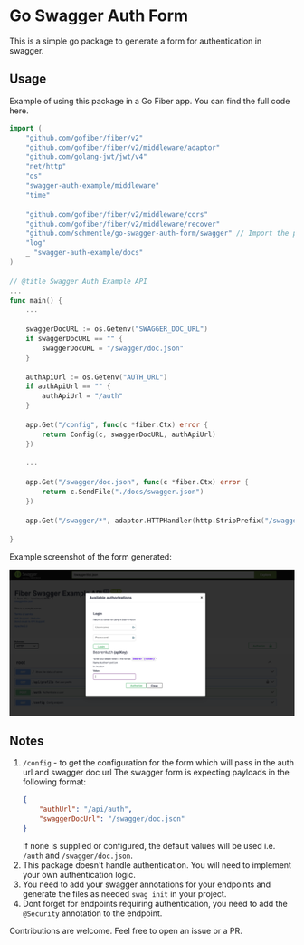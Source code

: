 # Go Swagger Auth Form

This is a simple go package to generate a form for authentication in swagger.

## Usage

Example of using this package in a Go Fiber app. You can find the full code here.

```go  
import (
	"github.com/gofiber/fiber/v2"
	"github.com/gofiber/fiber/v2/middleware/adaptor"
	"github.com/golang-jwt/jwt/v4"
	"net/http"
	"os"
	"swagger-auth-example/middleware"
	"time"

	"github.com/gofiber/fiber/v2/middleware/cors"
	"github.com/gofiber/fiber/v2/middleware/recover"
	"github.com/schmentle/go-swagger-auth-form/swagger" // Import the package
	"log"
	_ "swagger-auth-example/docs"
)

// @title Swagger Auth Example API
...
func main() {
    ...
	
    swaggerDocURL := os.Getenv("SWAGGER_DOC_URL")
    if swaggerDocURL == "" {
        swaggerDocURL = "/swagger/doc.json"
    }
    
    authApiUrl := os.Getenv("AUTH_URL")
    if authApiUrl == "" {
        authApiUrl = "/auth"
    }

    app.Get("/config", func(c *fiber.Ctx) error {
        return Config(c, swaggerDocURL, authApiUrl)
    })
	
    ...

    app.Get("/swagger/doc.json", func(c *fiber.Ctx) error {
        return c.SendFile("./docs/swagger.json")
    })
    
    app.Get("/swagger/*", adaptor.HTTPHandler(http.StripPrefix("/swagger/", swagger.ServeSwaggerUI())))

}
```

Example screenshot of the form generated:

![Local image](./images/swagger-auth-login-form-example.png)

## Notes
1. `/config` - to get the configuration for the form which will pass in the auth url and swagger doc url
    The swagger form is expecting payloads in the following format:
    ```json
    {
        "authUrl": "/api/auth",
        "swaggerDocUrl": "/swagger/doc.json"
    }
    ```
   If none is supplied or configured, the default values will be used i.e. `/auth` and `/swagger/doc.json`.
2. This package doesn't handle authentication. You will need to implement your own authentication logic.
3. You need to add your swagger annotations for your endpoints and generate the files as needed `swag init` in your project.
4. Dont forget for endpoints requiring authentication, you need to add the `@Security` annotation to the endpoint.

Contributions are welcome. Feel free to open an issue or a PR.
